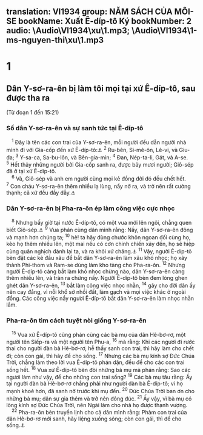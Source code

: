 translation: VI1934
group: NĂM SÁCH CỦA MÔI-SE
bookName: Xuất Ê-díp-tô Ký 
bookNumber: 2
audio: \Audio\VI1934\xu\1.mp3; \Audio\VI1934\1-ms-nguyen-thi\xu\1.mp3
-------

<div class="title"><h1>1</h1><h2>Dân Y-sơ-ra-ên bị làm tôi mọi tại xứ Ê-díp-tô, sau được tha ra</h2><p>(Từ đoạn 1 đến 15:21)</p><h3>Số dân Y-sơ-ra-ên và sự sanh tức tại Ê-díp-tô</h3></div>
<span class="verse xu_1_1"> <sup>1</sup> Đây là tên các con trai của Y-sơ-ra-ên, mỗi người đều dẫn người nhà mình đi với Gia-cốp đến xứ Ê-díp-tô:<a data-toggle="tooltip" data-placement="bottom" title="Sa 46:8-27">⚓</a></span>
<span class="verse xu_1_2"><sup>2</sup> Ru-bên, Si-mê-ôn, Lê-vi, và Giu-đa; </span>
<span class="verse xu_1_3"><sup>3</sup> Y-sa-ca, Sa-bu-lôn, và Bên-gia-min; </span>
<span class="verse xu_1_4"><sup>4</sup> Đan, Nép-ta-li, Gát, và A-se. </span>
<span class="verse xu_1_5"><sup>5</sup> Hết thảy những người bởi Gia-cốp sanh ra, được bảy mươi người; Giô-sép đã ở tại xứ Ê-díp-tô. <br/></span>
<span class="verse xu_1_6"> <sup>6</sup> Vả, Giô-sép và anh em người cùng mọi kẻ đồng đời đó đều chết hết. </span>
<span class="verse xu_1_7"><sup>7</sup> Con cháu Y-sơ-ra-ên thêm nhiều lạ lùng, nẩy nở ra, và trở nên rất cường thạnh; cả xứ đều đầy dẫy.<a data-toggle="tooltip" data-placement="bottom" title="Cong 7:17">⚓</a><br/></span>
<div class="title"><h3>Dân Y-sơ-ra-ên bị Pha-ra-ôn ép làm công việc cực nhọc</h3></div>
<span class="verse xu_1_8"> <sup>8</sup> Nhưng bấy giờ tại nước Ê-díp-tô, có một vua mới lên ngôi, chẳng quen biết Giô-sép.<a data-toggle="tooltip" data-placement="bottom" title="Cong 7:18">⚓</a></span>
<span class="verse xu_1_9"><sup>9</sup> Vua phán cùng dân mình rằng: Nầy, dân Y-sơ-ra-ên đông và mạnh hơn chúng ta; </span>
<span class="verse xu_1_10"><sup>10</sup> hè! ta hãy dùng chước khôn ngoan đối cùng họ, kẻo họ thêm nhiều lên, một mai nếu có cơn chinh chiến xảy đến, họ sẽ hiệp cùng quân nghịch đánh lại ta, và ra khỏi xứ chăng.<a data-toggle="tooltip" data-placement="bottom" title="Cong 7:19">⚓</a></span>
<span class="verse xu_1_11"><sup>11</sup> Vậy, người Ê-díp-tô bèn đặt các kẻ đầu xâu để bắt dân Y-sơ-ra-ên làm xâu khó nhọc; họ xây thành Phi-thom và Ram-se dùng làm kho tàng cho Pha-ra-ôn. </span>
<span class="verse xu_1_12"><sup>12</sup> Nhưng người Ê-díp-tô càng bắt làm khó nhọc chừng nào, dân Y-sơ-ra-ên càng thêm nhiều lên, và tràn ra chừng nấy. Người Ê-díp-tô bèn đem lòng ghen ghét dân Y-sơ-ra-ên, </span>
<span class="verse xu_1_13"><sup>13</sup> bắt làm công việc nhọc nhằn, </span>
<span class="verse xu_1_14"><sup>14</sup> gây cho đời dân ấy nên cay đắng, vì nỗi khổ sở nhồi đất, làm gạch và mọi việc khác ở ngoài đồng. Các công việc nầy người Ê-díp-tô bắt dân Y-sơ-ra-ên làm nhọc nhằn lắm. <br/></span>
<div class="title"><h3>Pha-ra-ôn tìm cách tuyệt nòi giống Y-sơ-ra-ên</h3></div>
<span class="verse xu_1_15"> <sup>15</sup> Vua xứ Ê-díp-tô cũng phán cùng các bà mụ của dân Hê-bơ-rơ, một người tên Siếp-ra và một người tên Phu-a, </span>
<span class="verse xu_1_16"><sup>16</sup> mà rằng: Khi các ngươi đi rước thai cho người đàn bà Hê-bơ-rơ, hễ thấy sanh con trai, thì hãy làm cho chết đi; còn con gái, thì hãy để cho sống. </span>
<span class="verse xu_1_17"><sup>17</sup> Nhưng các bà mụ kính sợ Đức Chúa Trời, chẳng làm theo lời vua Ê-díp-tô phán dặn, đều để cho các con trai sống hết. </span>
<span class="verse xu_1_18"><sup>18</sup> Vua xứ Ê-díp-tô bèn đòi những bà mụ mà phán rằng: Sao các ngươi làm như vậy, để cho những con trai sống? </span>
<span class="verse xu_1_19"><sup>19</sup> Các bà mụ tâu rằng: Ấy tại người đàn bà Hê-bơ-rơ chẳng phải như người đàn bà Ê-díp-tô; vì họ mạnh khoẻ hơn, đã sanh nở trước khi mụ đến. </span>
<span class="verse xu_1_20"><sup>20</sup> Đức Chúa Trời ban ơn cho những bà mụ; dân sự gia thêm và trở nên đông đúc. </span>
<span class="verse xu_1_21"><sup>21</sup> Ấy vậy, vì bà mụ có lòng kính sợ Đức Chúa Trời, nên Ngài làm cho nhà họ được thạnh vượng. <br/></span>
<span class="verse xu_1_22"> <sup>22</sup> Pha-ra-ôn bèn truyền lịnh cho cả dân mình rằng: Phàm con trai của dân Hê-bơ-rơ mới sanh, hãy liệng xuống sông; còn con gái, thì để cho sống.<a data-toggle="tooltip" data-placement="bottom" title="Cong 7:19">⚓</a><br/></span>
